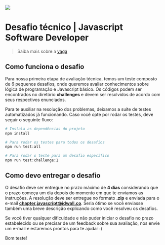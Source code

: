 ![](https://idwall.co/img/logo.svg)

# Desafio técnico | Javascript Software Developer

> Saiba mais sobre a [vaga](https://apply.workable.com/idwall/j/68038BF4A5/)

## Como funciona o desafio

Para nossa primeira etapa de avaliação técnica, temos um teste composto de 6 pequenos desafios, onde queremos avaliar conhecimentos sobre lógica de programação e Javascript básico. Os códigos podem ser encontrados no diretório **challenges** e devem ser resolvidos de acordo com seus respectivos enunciados.

Para te auxiliar na resolução dos problemas, deixamos a suíte de testes automatizados já funcionando. Caso você opte por rodar os testes, deve seguir o seguinte fluxo:

```sh
# Instala as dependências do projeto
npm install

# Para rodar os testes para todos os desafios
npm run test:all

# Para rodar o teste para um desafio específico
npm run test:challenge:1
```

## Como devo entregar o desafio

O desafio deve ser entregue no prazo máximo de **4 dias** considerando que o prazo começa um dia depois do momento em que te enviamos as instruções. A resolução deve ser entregue no formato **.zip** e enviada para o e-mail **chapter.javascript@idwall.co**. Seria ótimo se você enviasse também uma breve descrição explicando como você resolveu os desafios.

Se você tiver qualquer dificuldade e não puder iniciar o desafio no prazo estabelecido ou se precisar de um feedback sobre sua avaliação, nos envie um e-mail e estaremos prontos para te ajudar :)

Bom teste!

